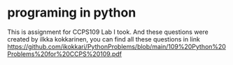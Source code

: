 # programing in python
This is assignment for CCPS109 Lab I took. And these questions were created by ilkka kokkarinen, you can find all these questions in link https://github.com/ikokkari/PythonProblems/blob/main/109%20Python%20Problems%20for%20CCPS%20109.pdf
